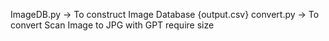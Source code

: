 ImageDB.py -> To construct Image Database {output.csv}
convert.py -> To convert Scan Image to JPG with GPT require size


